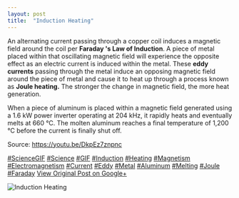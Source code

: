 ```yaml
---
layout: post
title:  "Induction Heating"
---
```


An alternating current passing through a copper coil induces a magnetic field around the coil per **Faraday 's Law of Induction**. A piece of metal placed within that oscillating magnetic field will experience the opposite effect as an electric current is induced within the metal. These **eddy currents** passing through the metal induce an opposing magnetic field around the piece of metal and cause it to heat up through a process known as **Joule heating.** The stronger the change in magnetic field, the more heat generation.  
  
When a piece of aluminum is placed within a magnetic field generated using a 1.6 kW power inverter operating at 204 kHz, it rapidly heats and eventually melts at 660 °C. The molten aluminum reaches a final temperature of 1,200 °C before the current is finally shut off.  
  
Source: <https://youtu.be/DkpEz7znpnc>  
  
[#ScienceGIF](https://plus.google.com/s/%23ScienceGIF/posts) [#Science](https://plus.google.com/s/%23Science/posts) [#GIF](https://plus.google.com/s/%23GIF/posts) [#Induction](https://plus.google.com/s/%23Induction/posts) [#Heating](https://plus.google.com/s/%23Heating/posts) [#Magnetism](https://plus.google.com/s/%23Magnetism/posts) [#Electromagnetism](https://plus.google.com/s/%23Electromagnetism/posts) [#Current](https://plus.google.com/s/%23Current/posts) [#Eddy](https://plus.google.com/s/%23Eddy/posts) [#Metal](https://plus.google.com/s/%23Metal/posts) [#Aluminum](https://plus.google.com/s/%23Aluminum/posts) [#Melting](https://plus.google.com/s/%23Melting/posts) [#Joule](https://plus.google.com/s/%23Joule/posts) [#Faraday](https://plus.google.com/s/%23Faraday/posts)
[View Original Post on Google+](https://plus.google.com/+ColinSullender/posts/VkT5JH5S2pU)

![Induction Heating](https://i.imgur.com/kb0NF47.gif)
